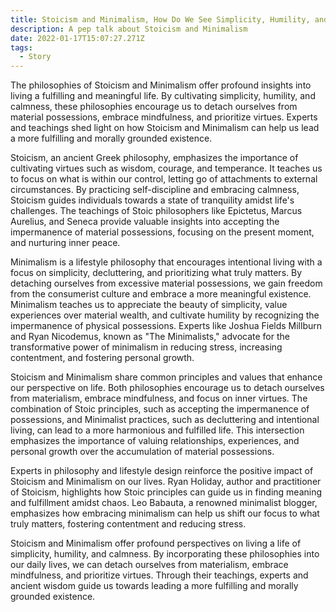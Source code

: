 ```yaml
---
title: Stoicism and Minimalism, How Do We See Simplicity, Humility, and Calmness in Life
description: A pep talk about Stoicism and Minimalism
date: 2022-01-17T15:07:27.271Z
tags:
  - Story
---
```

The philosophies of Stoicism and Minimalism offer profound insights into living a fulfilling and meaningful life. By cultivating simplicity, humility, and calmness, these philosophies encourage us to detach ourselves from material possessions, embrace mindfulness, and prioritize virtues. Experts and teachings shed light on how Stoicism and Minimalism can help us lead a more fulfilling and morally grounded existence.

Stoicism, an ancient Greek philosophy, emphasizes the importance of cultivating virtues such as wisdom, courage, and temperance. It teaches us to focus on what is within our control, letting go of attachments to external circumstances. By practicing self-discipline and embracing calmness, Stoicism guides individuals towards a state of tranquility amidst life's challenges. The teachings of Stoic philosophers like Epictetus, Marcus Aurelius, and Seneca provide valuable insights into accepting the impermanence of material possessions, focusing on the present moment, and nurturing inner peace.

Minimalism is a lifestyle philosophy that encourages intentional living with a focus on simplicity, decluttering, and prioritizing what truly matters. By detaching ourselves from excessive material possessions, we gain freedom from the consumerist culture and embrace a more meaningful existence. Minimalism teaches us to appreciate the beauty of simplicity, value experiences over material wealth, and cultivate humility by recognizing the impermanence of physical possessions. Experts like Joshua Fields Millburn and Ryan Nicodemus, known as "The Minimalists," advocate for the transformative power of minimalism in reducing stress, increasing contentment, and fostering personal growth.

Stoicism and Minimalism share common principles and values that enhance our perspective on life. Both philosophies encourage us to detach ourselves from materialism, embrace mindfulness, and focus on inner virtues. The combination of Stoic principles, such as accepting the impermanence of possessions, and Minimalist practices, such as decluttering and intentional living, can lead to a more harmonious and fulfilled life. This intersection emphasizes the importance of valuing relationships, experiences, and personal growth over the accumulation of material possessions.

Experts in philosophy and lifestyle design reinforce the positive impact of Stoicism and Minimalism on our lives. Ryan Holiday, author and practitioner of Stoicism, highlights how Stoic principles can guide us in finding meaning and fulfillment amidst chaos. Leo Babauta, a renowned minimalist blogger, emphasizes how embracing minimalism can help us shift our focus to what truly matters, fostering contentment and reducing stress.

Stoicism and Minimalism offer profound perspectives on living a life of simplicity, humility, and calmness. By incorporating these philosophies into our daily lives, we can detach ourselves from materialism, embrace mindfulness, and prioritize virtues. Through their teachings, experts and ancient wisdom guide us towards leading a more fulfilling and morally grounded existence.
